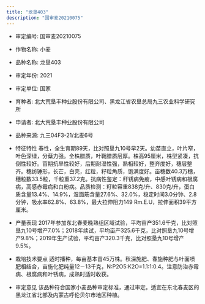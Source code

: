 ```yaml
---
title: "龙垦403"
description: "国审麦20210075"
---
```

* 审定编号:  国审麦20210075

*  作物名称:  小麦

*  品种名称:  龙垦403

*  审定年份:  2021

*  审定单位:  国家

* 育种者:  北大荒垦丰种业股份有限公司、黑龙江省农垦总局九三农业科学研究所

*  申请者:  北大荒垦丰种业股份有限公司

*  品种来源:  九三04F3-21/北麦6号

*  特征特性
春性，全生育期89天，比对照垦九10号早2天。幼苗直立，叶片窄，叶色深绿，分蘖力强。全株腊质，叶鞘腊质层厚。株高95厘米，株型紧凑，抗倒性较好。苗期抗旱性较好，后期耐湿性强，熟相较好，整齐度好，穗层整齐。穗纺锤形，长芒，白壳，红粒，籽粒角质，饱满度好。亩穗数40.3万穗，穗粒数33.5粒，千粒重37.2克。抗病性鉴定：秆锈病免疫，中感叶锈病和根腐病，高感赤霉病和白粉病。品质检测：籽粒容重838克/升、830克/升，蛋白质含量13.4%、14.9%，湿面筋含量27.6%、32.0%，稳定时间3.0分钟、2.8分钟，吸水率62.8%、63.8%，最大拉伸阻力149 Rm.E.U，拉伸面积39平方厘米。

*  产量表现
2017年参加东北春麦晚熟组区域试验，平均亩产351.6千克，比对照垦九10号增产7.0%；2018年续试，平均亩产325.6千克，比对照垦九10号增产9.8%；2019年生产试验，平均亩产320.3千克，比对照垦九10号增产9.5%。

*  栽培技术要点
适时播种，每亩基本苗45万株。秋深施肥、春施种肥与叶面喷肥相结合，亩施化肥纯量12－13千克，N:P2O5:K2O=1.1:1:0.4。注意防治赤霉病、根腐病和叶锈病，成熟时适时收获。

*  审定意见
该品种符合国家小麦品种审定标准，通过审定。适宜在东北春麦区的黑龙江省北部及内蒙古呼伦贝尔市地区种植。
